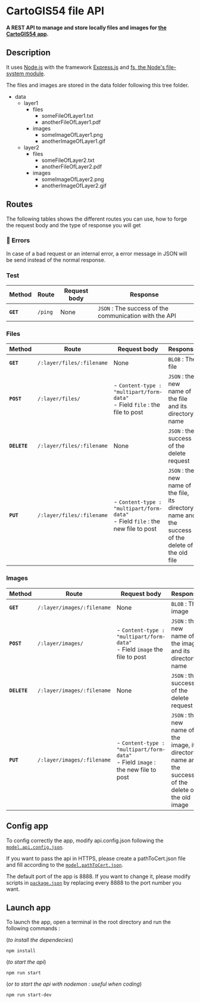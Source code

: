 # CartoGIS54 file API
__A REST API to manage and store locally files and images for [the CartoGIS54 app](https://github.com/infogeo54/CartoGIS54).__

## Description 
It uses [Node.js](https://nodejs.org/) with the framework [Express.js](https://expressjs.com/fr/) and [fs, the Node's file-system module](https://nodejs.org/api/fs.html).

The files and images are stored in the data folder following this tree folder.

- data
   - layer1
        - files
            - someFileOfLayer1.txt
            - anotherFileOfLayer1.pdf
        - images
            - someImageOfLayer1.png
            - anotherImageOfLayer1.gif
   - layer2
        - files
            - someFileOfLayer2.txt
            - anotherFileOfLayer2.pdf
        - images
            - someImageOfLayer2.png
            - anotherImageOfLayer2.gif

## Routes
The following tables shows the different routes you can use, how to forge the request body and the type of response you will get

### :rotating_light: Errors
 In case of a bad request or an internal error, a error message in JSON will be send instead of the normal response. 

### Test 
| Method | Route | Request body | Response
|--- | --- | --- | ---
| __`GET`__ | `/ping` | None | `JSON` : The success of the communication with the API

### Files
| Method | Route | Request body | Response
|--- | --- | --- | ---
| __`GET`__ | `/:layer/files/:filename` | None | `BLOB` : The file 
| __`POST`__ | `/:layer/files/` | - `Content-type : "multipart/form-data"` <br>  - Field `file` : the file to post | `JSON` : the new name of the file and its directory name 
| __`DELETE`__ | `/:layer/files/:filename` | None | `JSON` : the success of the delete request
| __`PUT`__ | `/:layer/files/:filename` | - `Content-type : "multipart/form-data"` <br>  - Field `file` : the new file to post | `JSON` : the new name of the file, its directory name and the success of the delete of the old file 

### Images
| Method | Route | Request body | Response
|--- | --- | --- | ---
| __`GET`__ | `/:layer/images/:filename` | None | `BLOB` : The image 
| __`POST`__ | `/:layer/images/` | - `Content-type : "multipart/form-data"` <br>  - Field `image` the file to post | `JSON` : the new name of the image and its directory name 
| __`DELETE`__ |  `/:layer/images/:filename` | None | `JSON` : the success of the delete request
| __`PUT`__ | `/:layer/images/:filename` | - `Content-type : "multipart/form-data"` <br>  - Field `image` : the new file to post | `JSON` : the new name of the image, its directory name and the success of the delete of the old image 

## Config app
To config correctly the app, modify api.config.json following the [`model.api.config.json`](https://raw.githubusercontent.com/infogeo54/CartoGIS54-file-API/master/model.api.config.json).

If you want to pass the api in HTTPS, please create a pathToCert.json file and fill according to the [`model.pathToCert.json`](model.pathToCert.json).

The default port of the app is 8888. If you want to change it, please modify scripts in [`package.json`](package.json) by replacing every 8888 to the port number you want.

## Launch app
To launch the app, open a terminal in the root directory and run the following commands :

(_to install the dependecies_) 
```
npm install
```

(_to start the api_)
```
npm run start
```

(_or to start the api with nodemon : useful when coding_)
```
npm run start-dev
```

